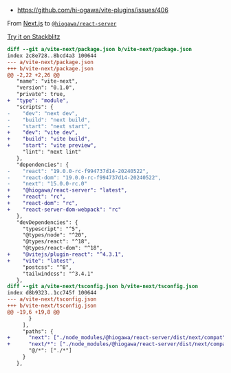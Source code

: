- https://github.com/hi-ogawa/vite-plugins/issues/406

From [Next.js](https://github.com/vercel/next.js) to [`@hiogawa/react-server`](https://github.com/hi-ogawa/vite-plugins/tree/main/packages/react-server)

[Try it on Stackblitz](https://stackblitz.com/github/hi-ogawa/reproductions/tree/main/vite-next?file=app%2Fpage.tsx)

```diff
diff --git a/vite-next/package.json b/vite-next/package.json
index 2c8e728..8bcd4a3 100644
--- a/vite-next/package.json
+++ b/vite-next/package.json
@@ -2,22 +2,26 @@
   "name": "vite-next",
   "version": "0.1.0",
   "private": true,
+  "type": "module",
   "scripts": {
-    "dev": "next dev",
-    "build": "next build",
-    "start": "next start",
+    "dev": "vite dev",
+    "build": "vite build",
+    "start": "vite preview",
     "lint": "next lint"
   },
   "dependencies": {
-    "react": "19.0.0-rc-f994737d14-20240522",
-    "react-dom": "19.0.0-rc-f994737d14-20240522",
-    "next": "15.0.0-rc.0"
+    "@hiogawa/react-server": "latest",
+    "react": "rc",
+    "react-dom": "rc",
+    "react-server-dom-webpack": "rc"
   },
   "devDependencies": {
     "typescript": "^5",
     "@types/node": "^20",
     "@types/react": "^18",
     "@types/react-dom": "^18",
+    "@vitejs/plugin-react": "^4.3.1",
+    "vite": "latest",
     "postcss": "^8",
     "tailwindcss": "^3.4.1"
   },
diff --git a/vite-next/tsconfig.json b/vite-next/tsconfig.json
index d8b9323..1cc745f 100644
--- a/vite-next/tsconfig.json
+++ b/vite-next/tsconfig.json
@@ -19,6 +19,8 @@
       }
     ],
     "paths": {
+      "next": ["./node_modules/@hiogawa/react-server/dist/next/compat"],
+      "next/*": ["./node_modules/@hiogawa/react-server/dist/next/compat/*"],
       "@/*": ["./*"]
     }
   },
```
